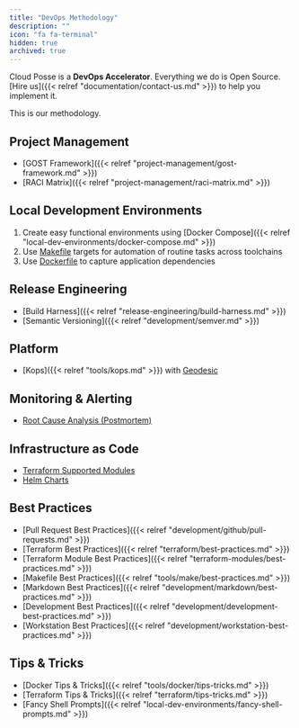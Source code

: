 ```yaml
---
title: "DevOps Methodology"
description: ""
icon: "fa fa-terminal"
hidden: true
archived: true
---
```

Cloud Posse is a **DevOps Accelerator**. Everything we do is Open Source. [Hire us]({{< relref "documentation/contact-us.md" >}}) to help you implement it.

This is our methodology.

## Project Management
* [GOST Framework]({{< relref "project-management/gost-framework.md" >}})
* [RACI Matrix]({{< relref "project-management/raci-matrix.md" >}})

## Local Development Environments
1. Create easy functional environments using [Docker Compose]({{< relref "local-dev-environments/docker-compose.md" >}})
2. Use [Makefile](/tools/make) targets for automation of routine tasks across toolchains
3. Use [Dockerfile](/local-dev-environments/dockerfile) to capture application dependencies

## Release Engineering
* [Build Harness]({{< relref "release-engineering/build-harness.md" >}})
* [Semantic Versioning]({{< relref "development/semver.md" >}})

## Platform
* [Kops]({{< relref "tools/kops.md" >}}) with [Geodesic](/geodesic)

## Monitoring & Alerting
* [Root Cause Analysis (Postmortem)](/devops-methodology/root-cause-analysis-postmortem)

## Infrastructure as Code
* [Terraform Supported Modules](/terraform-modules)
* [Helm Charts](/helm-charts)

## Best Practices
* [Pull Request Best Practices]({{< relref "development/github/pull-requests.md" >}})
* [Terraform Best Practices]({{< relref "terraform/best-practices.md" >}})
* [Terraform Module Best Practices]({{< relref "terraform-modules/best-practices.md" >}})
* [Makefile Best Practices]({{< relref "tools/make/best-practices.md" >}})
* [Markdown Best Practices]({{< relref "development/markdown/best-practices.md" >}})
* [Development Best Practices]({{< relref "development/development-best-practices.md" >}})
* [Workstation Best Practices]({{< relref "development/workstation-best-practices.md" >}})

## Tips & Tricks
* [Docker Tips & Tricks]({{< relref "tools/docker/tips-tricks.md" >}})
* [Terraform Tips & Tricks]({{< relref "terraform/tips-tricks.md" >}})
* [Fancy Shell Prompts]({{< relref "local-dev-environments/fancy-shell-prompts.md" >}})
